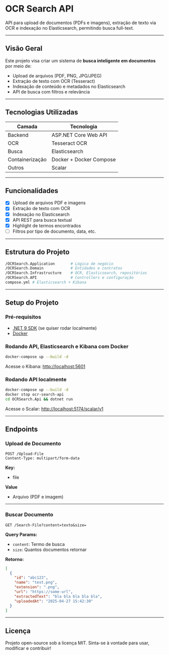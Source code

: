 ﻿# OCR Search API

API para upload de documentos (PDFs e imagens), extração de texto via OCR e indexação no Elasticsearch, permitindo busca
full-text.

---

## Visão Geral

Este projeto visa criar um sistema de **busca inteligente em documentos** por meio de:

- Upload de arquivos (PDF, PNG, JPG/JPEG)
- Extração de texto com OCR (Tesseract)
- Indexação de conteúdo e metadados no Elasticsearch
- API de busca com filtros e relevância

---

## Tecnologias Utilizadas

| Camada          | Tecnologia              |
|-----------------|-------------------------|
| Backend         | ASP.NET Core Web API    |
| OCR             | Tesseract OCR           |
| Busca           | Elasticsearch           |
| Containerização | Docker + Docker Compose |
| Outros          | Scalar                  |

---

## Funcionalidades

- [x] Upload de arquivos PDF e imagens
- [x] Extração de texto com OCR
- [x] Indexação no Elasticsearch
- [x] API REST para busca textual
- [x] Highlight de termos encontrados
- [ ] Filtros por tipo de documento, data, etc.

---

## Estrutura do Projeto

```bash
/OCRSearch.Application       # Lógica de negócio
/OCRSearch.Domain            # Entidades e contratos
/OCRSearch.Infrastructure    # OCR, Elasticsearch, repositórios
/OCRSearch.API               # Controllers e configuração
compose.yml # Elasticsearch + Kibana
```

---

## Setup do Projeto

### Pré-requisitos

- [.NET 9 SDK](https://dotnet.microsoft.com/en-us/download) (se quiser rodar localmente)
- [Docker](https://www.docker.com/)

### Rodando API, Elasticsearch e Kibana com Docker

```bash
docker-compose up --build -d
```

Acesse o Kibana: [http://localhost:5601](http://localhost:5601)

### Rodando API localmente

```bash
docker-compose up --build -d
docker stop ocr-search-api
cd OCRSearch.Api && dotnet run
```

Acesse o Scalar: [http://localhost:5174/scalar/v1](http://localhost:5174/scalar/v1)

---

## Endpoints

### Upload de Documento

```http
POST /Upload-File
Content-Type: multipart/form-data
```

**Key:**

- file

**Value**

- Arquivo (PDF e imagem)

---

### Buscar Documento

```http
GET /Search-File?content=texto&size=
```

**Query Params:**

- `content`: Termo de busca
- `size`: Quantos documentos retornar

**Retorno:**

```json
[
  {
    "id": "abc123",
    "name": "test.png",
    "extension": ".png",
    "url": "https://some-url",
    "extractedText": "bla bla bla bla bla",
    "uploadedAt": "2025-04-27 15:42:30"
  }
]
```

---

## Licença

Projeto open-source sob a licença MIT. Sinta-se à vontade para usar, modificar e contribuir!

